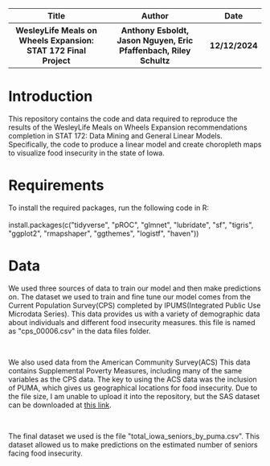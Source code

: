 <table>
  <tr>
    <th>Title</th>
    <th>Author</th>
    <th>Date</th>
  </tr>
  <tr>
    <th>WesleyLife Meals on Wheels Expansion: STAT 172 Final Project</th>
    <th>Anthony Esboldt, Jason Nguyen, Eric Pfaffenbach, Riley Schultz</th>
    <th>12/12/2024</th>
  </tr>
</table>
<h1>Introduction</h1>
<p>This repository contains the code and data required to reproduce the results of the WesleyLife Meals on Wheels Expansion recommendations completion in STAT 172: Data Mining and General Linear Models. Specifically, the code to produce a linear model and create choropleth maps to visualize food insecurity in the state of Iowa.</p>
<h1>Requirements</h1>
<p>To install the required packages, run the following code in R:<br>
<br>
install.packages(c("tidyverse", "pROC", "glmnet", "lubridate", "sf", "tigris", "ggplot2", "rmapshaper", "ggthemes", "logistf", "haven"))</p>

<h1>Data</h1>
<p>We used three sources of data to train our model and then make predictions on. The dataset we used to train and fine tune our model comes from the Current Population Survey(CPS) completed by IPUMS(Integrated Public Use Microdata Series). This data provides us with a variety of demographic data about individuals and different food insecurity measures. this file is named as "cps_00006.csv" in the data files folder.</p>
<br>
<p>We also used data from the American Community Survey(ACS) This data contains Supplemental Poverty Measures, including many of the same variables as the CPS data. The key to using the ACS data was the inclusion of PUMA, which gives us geographical locations for food insecurity. Due to the file size, I am unable to upload it into the repository, but the SAS dataset can be downloaded at <a href="https://www.census.gov/data/datasets/time-series/demo/supplemental-poverty-measure/acs-research-files.html">this link</a>.</p>
<br>
<p>The final dataset we used is the file "total_iowa_seniors_by_puma.csv". This dataset allowed us to make predictions on the estimated number of seniors facing food insecurity.</p>
